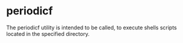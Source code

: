 # periodicf
The periodicf utility is intended to be called, to execute shells scripts located in the specified directory.
